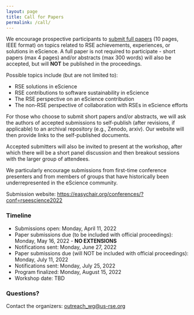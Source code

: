 ```yaml
---
layout: page
title: Call for Papers
permalink: /call/
---
```


We encourage prospective participants to [submit full papers](https://www.escience-conference.org/2022/call-for-papers)
(10 pages, IEEE format) on topics related to RSE achievements, experiences, or
solutions in eScience. A full paper is not required to participate - short
papers (max 4 pages) and/or abstracts (max 300 words) will also be accepted,
but will **NOT** be published in the proceedings.

Possible topics include (but are not limited to):
- RSE solutions in eScience
- RSE contributions to software sustainability in eScience
- The RSE perspective on an eScience contribution
- The non-RSE perspective of collaboration with RSEs in eScience efforts

For those who choose to submit short papers and/or abstracts,
we will ask the authors of accepted submissions to self-publish (after
revisions, if applicable) to an archival repository (e.g., Zenodo, arxiv). Our
website will then provide links to the self-published documents.

Accepted submitters will also be invited to present at
the workshop, after which there will be a short panel discussion and then breakout
sessions with the larger group of attendees.

We particularly encourage submissions from first-time conference presenters
and from members of groups that have historically been underrepresented in the
eScience community.

Submission website:
https://easychair.org/conferences/?conf=rseescience2022

### Timeline

- Submissions open:  Monday, April 11, 2022
- Paper submissions due (to be included with official proceedings):  Monday, May 16, 2022 - **NO EXTENSIONS**
- Notifications sent:  Monday, June 27, 2022
- Paper submissions due (will NOT be included with official proceedings): Monday, July 11, 2022
- Notifications sent:  Monday, July 25, 2022
- Program finalized:  Monday, August 15, 2022
- Workshop date:  TBD

### Questions?

Contact the organizers: [outreach_wg@us-rse.org](mailto:outreach_wg@us-rse.org)

